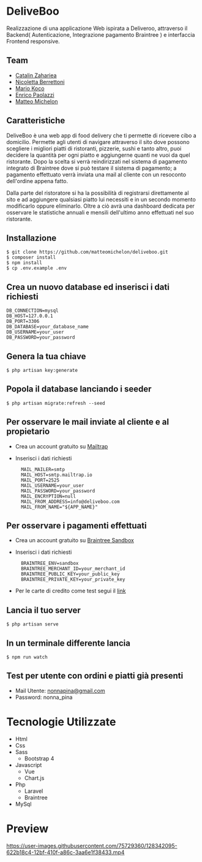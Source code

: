 # DeliveBoo

Realizzazione di una applicazione Web ispirata a Deliveroo, attraverso il Backend( Autenticazione, Integrazione pagamento Braintree ) e interfaccia Frontend responsive.

## Team

- [Catalin Zahariea](https://github.com/catalin-zahariea)
- [Nicoletta Berrettoni](https://github.com/NicolettaBr)
- [Mario Koco](https://github.com/Ma-ko92)
- [Enrico Paolazzi](https://github.com/enricopaol)
- [Matteo Michelon](https://github.com/matteomichelon)

## Caratteristiche

DeliveBoo è una web app di food delivery che ti permette di ricevere cibo a domicilio. Permette agli utenti di navigare attraverso il sito dove possono scegliere i migliori piatti di ristoranti, pizzerie, sushi e tanto altro, puoi decidere la quantità per ogni piatto e aggiungerne quanti ne vuoi da quel ristorante. Dopo la scelta si verrà reindirizzati nel sistema di pagamento integrato di Braintree dove si può testare il sistema di pagamento; a pagamento effettuato verrà inviata una mail al cliente con un resoconto dell'ordine appena fatto.

Dalla parte del ristoratore si ha la possibilità di registrarsi direttamente al sito e ad aggiungere qualsiasi piatto lui necessiti e in un secondo momento modificarlo oppure eliminarlo. Oltre a ciò avrà una dashboard dedicata per osservare le statistiche annuali e mensili dell'ultimo anno effettuati nel suo ristorante.

## Installazione

    $ git clone https://github.com/matteomichelon/deliveboo.git
    $ composer install
    $ npm install
    $ cp .env.example .env

## Crea un nuovo database ed inserisci i dati richiesti

    DB_CONNECTION=mysql
    DB_HOST=127.0.0.1
    DB_PORT=3306
    DB_DATABASE=your_database_name
    DB_USERNAME=your_user
    DB_PASSWORD=your_password

## Genera la tua chiave

    $ php artisan key:generate

## Popola il database lanciando i seeder

    $ php artisan migrate:refresh --seed

## Per osservare le mail inviate al cliente e al propietario

- Crea un account gratuito su [Mailtrap](https://mailtrap.io/)
- Inserisci i dati richiesti

        MAIL_MAILER=smtp
        MAIL_HOST=smtp.mailtrap.io
        MAIL_PORT=2525
        MAIL_USERNAME=your_user
        MAIL_PASSWORD=your_password
        MAIL_ENCRYPTION=null
        MAIL_FROM_ADDRESS=info@deliveboo.com
        MAIL_FROM_NAME="${APP_NAME}"

## Per osservare i pagamenti effettuati

- Crea un account gratuito su [Braintree Sandbox](https://sandbox.braintreegateway.com/login)
- Inserisci i dati richiesti

        BRAINTREE_ENV=sandbox
        BRAINTREE_MERCHANT_ID=your_merchant_id
        BRAINTREE_PUBLIC_KEY=your_public_key
        BRAINTREE_PRIVATE_KEY=your_private_key

- Per le carte di credito come test segui il [link](https://developer.paypal.com/braintree/docs/reference/general/testing)

## Lancia il tuo server

    $ php artisan serve

## In un terminale differente lancia

    $ npm run watch

## Test per utente con ordini e piatti già presenti

- Mail Utente: nonnapina@gmail.com
- Password: nonna_pina

# Tecnologie Utilizzate

- Html
- Css
- Sass
  - Bootstrap 4
- Javascript
  - Vue
  - Chart.js
- Php
  - Laravel
  - Braintree
- MySql

# Preview

https://user-images.githubusercontent.com/75729360/128342095-622b18c4-12bf-410f-a86c-3aa6e1f38433.mp4
